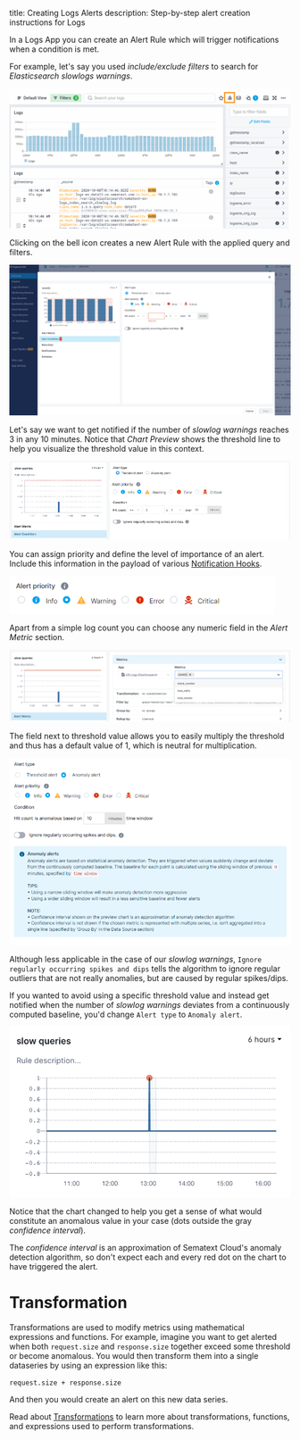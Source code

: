 title: Creating Logs Alerts
description: Step-by-step alert creation instructions for Logs

In a Logs App you can create an Alert Rule which will trigger notifications when a condition is met.

For example, let's say you used *include/exclude filters* to search for *Elasticsearch slowlogs warnings*.

![Elasticsearch slowlogs warnings search](../images/alerts/image_0.png)

Clicking on the bell icon creates a new Alert Rule with the applied query and filters.

![image alt text](../images/alerts/image_1_2.png)

Let's say we want to get notified if the number of *slowlog warnings* reaches 3 in any 10 minutes. Notice that *Chart Preview* shows the threshold line to help
you visualize the threshold value in this context.

![image alt text](../images/alerts/image_2_2.png)

 You can assign priority and define the level of importance of an alert. Include this information in the payload of various [Notification Hooks](../alerts/alert-notifications).
 
 ![image alt text](../images/alerts/alert_priority.png)

Apart from a simple log count you can choose any numeric field in the *Alert Metric* section.

![image alt text](../images/alerts/image_3.png)

The field next to threshold value allows you to easily multiply the threshold and thus has a default value of 1, which is neutral for multiplication.  

![image alt text](../images/alerts/image_5_2.png)

Although less applicable in the case of our *slowlog warnings*, `Ignore regularly occurring spikes and dips` tells the algorithm to ignore regular outliers that are not really anomalies, but are caused by regular spikes/dips.

If you wanted to avoid using a specific threshold value and instead get notified when the number of *slowlog warnings* deviates from a continuously computed baseline, you'd change `Alert type` to `Anomaly alert`.

![image alt text](../images/alerts/image_6.png)

Notice that the chart changed to help you get a sense of what would constitute an anomalous value in your case (dots outside the gray *confidence interval*). 

The *confidence interval* is an approximation of Sematext Cloud's anomaly detection algorithm, so don't expect each and every red dot on the chart to have triggered the alert.

# Transformation

Transformations are used to modify metrics using mathematical expressions and functions. For example, imagine you want to get alerted when both `request.size` and `response.size` together exceed some threshold or become anomalous.  You would then transform them into a single dataseries by using an expression like this:

```
request.size + response.size
```

And then you would create an alert on this new data series.

Read about [Transformations](../dashboards/chart-builder/#transformation) to learn more about transformations, functions, and expressions used to perform transformations.
